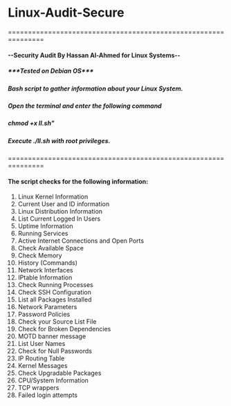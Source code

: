 # Linux-Audit-Secure
<p>===============================================================</p>
<h4>--Security Audit By Hassan Al-Ahmed for Linux Systems--</h4>
<p><h5>***Tested on Debian OS***</p></h5>
<p><h5>Bash script to gather information about your Linux System.</h5></p>
<h5>Open the terminal and enter the following command</h5>
<h5><em>chmod +x ll.sh"</em></h5>
<h5>Execute <em>./ll.sh</em> with root privileges.</h5>
<p>===============================================================</p>
<p><h4>The script checks for the following information:</h4></p>

1. Linux Kernel Information
2. Current User and ID information
3. Linux Distribution Information
4. List Current Logged In Users
5. Uptime Information
6. Running Services
7. Active Internet Connections and Open Ports
8. Check Available Space
9. Check Memory
10. History (Commands)
11. Network Interfaces
12. IPtable Information
13. Check Running Processes
14. Check SSH Configuration
15. List all Packages Installed
16. Network Parameters
17. Password Policies
18. Check your Source List File
19. Check for Broken Dependencies
20. MOTD banner message
21. List User Names
22. Check for Null Passwords
23. IP Routing Table
24. Kernel Messages
25. Check Upgradable Packages
26. CPU/System Information
27. TCP wrappers
28. Failed login attempts
